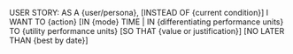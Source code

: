 USER STORY: AS A {user/persona}, [INSTEAD OF {current condition}] I WANT TO {action} [IN {mode} TIME | IN {differentiating performance units} TO {utility performance units} [SO THAT {value or justification}] [NO LATER THAN {best by date}]
